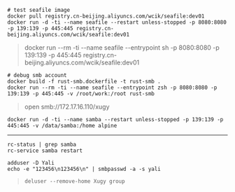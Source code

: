 
```shell
# test seafile image
docker pull registry.cn-beijing.aliyuncs.com/wcik/seafile:dev01
docker run -d -ti --name seafile --restart unless-stopped -p 8080:8080 -p 139:139 -p 445:445 registry.cn-beijing.aliyuncs.com/wcik/seafile:dev01
```
> docker run --rm -ti --name seafile --entrypoint sh -p 8080:8080 -p 139:139 -p 445:445 registry.cn-beijing.aliyuncs.com/wcik/seafile:dev01

```shell
# debug smb account
docker build -f rust-smb.dockerfile -t rust-smb .
docker run --rm -ti --name seafile --entrypoint zsh -p 8080:8080 -p 139:139 -p 445:445 -v /root/work:/root rust-smb
```
> open smb://172.17.16.110/xugy

```shell
docker run -d -ti --name samba --restart unless-stopped -p 139:139 -p 445:445 -v /data/samba:/home alpine
```


------------------------------------------------------------------------------------------------------------------------

```shell
rc-status | grep samba
rc-service samba restart
```

```shell
adduser -D Yali
echo -e "123456\n123456\n" | smbpasswd -a -s yali
```
> `deluser --remove-home Xugy group`
> 